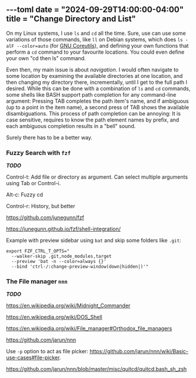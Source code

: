 ---toml
date = "2024-09-29T14:00:00-04:00"
title = "Change Directory and List"
---

On my Linux systems, I use `ls` and `cd` all the time. Sure, use can use some variations of those commands, like `ll` on Debian systems, which does `ls -alF --color=auto` (for [GNU Coreutils](https://www.gnu.org/software/coreutils/)), and defining your own functions that perform a `cd` command to your favourite locations. You could even define your own "cd then ls" command.

Even then, my main issue is about *navigation*. I would often navigate to some location by examining the available directories at one location, and then changing my directory there, incrementally, until I get to the full path I desired. While this can be done with a combination of `ls` and `cd` commands, some shells like BASH support path completion for any command-line argument: Pressing TAB completes the path item's name, and if ambiguous (up to a point in the item name), a second press of TAB shows the available disambiguations. This process of path completion can be annoying: It is case sensitive, requires to know the path element names by prefix, and each ambiguous completion results in a "bell" sound.

Surely there has to be a better way.

### Fuzzy Search with `fzf`

***TODO***

Control-t: Add file or directory as argument. Can select multiple arguments using Tab or Control-i.

Alt-c: Fuzzy cd

Control-r: History, but better

https://github.com/junegunn/fzf

https://junegunn.github.io/fzf/shell-integration/

Example with preview sidebar using `bat` and skip some folders like `.git`:

```
export FZF_CTRL_T_OPTS="
  --walker-skip .git,node_modules,target
  --preview 'bat -n --color=always {}'
  --bind 'ctrl-/:change-preview-window(down|hidden|)'"
```

### The File manager `nnn` 

***TODO***

https://en.wikipedia.org/wiki/Midnight_Commander

https://en.wikipedia.org/wiki/DOS_Shell

https://en.wikipedia.org/wiki/File_manager#Orthodox_file_managers

https://github.com/jarun/nnn

Use `-p` option to act as file picker: https://github.com/jarun/nnn/wiki/Basic-use-cases#file-picker.

https://github.com/jarun/nnn/blob/master/misc/quitcd/quitcd.bash_sh_zsh





